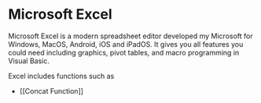 # Microsoft Excel 

Microsoft Excel is a modern spreadsheet editor developed my Microsoft for Windows, MacOS, Android, iOS and iPadOS. It gives you all features you could need including graphics, pivot tables, and macro programming in Visual Basic.

Excel includes functions such as 
- [[Concat Function]]